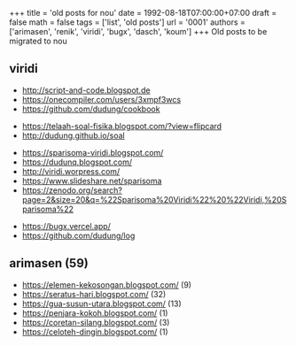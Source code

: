 +++
title = 'old posts for nou'
date = 1992-08-18T07:00:00+07:00
draft = false
math = false
tags = ['list', 'old posts']
url = '0001'
authors = ['arimasen', 'renik', 'viridi', 'bugx', 'dasch', 'koum']
+++
Old posts to be migrated to nou <!--more-->


## viridi
+ http://script-and-code.blogspot.de
+ https://onecompiler.com/users/3xmpf3wcs
+ https://github.com/dudung/cookbook

- https://telaah-soal-fisika.blogspot.com/?view=flipcard
- http://dudung.github.io/soal

+ https://sparisoma-viridi.blogspot.com/
+ https://dudunq.blogspot.com/
+ http://viridi.worpress.com/
+ https://www.slideshare.net/sparisoma
+ https://zenodo.org/search?page=2&size=20&q=%22Sparisoma%20Viridi%22%20%22Viridi,%20Sparisoma%22

- https://bugx.vercel.app/
- https://github.com/dudung/log


## arimasen (59)
+ https://elemen-kekosongan.blogspot.com/ (9)
+ https://seratus-hari.blogspot.com/ (32)
+ https://gua-susun-utara.blogspot.com/ (13)
+ https://penjara-kokoh.blogspot.com/ (1)
+ https://coretan-silang.blogspot.com/ (3)
+ https://celoteh-dingin.blogspot.com/ (1)
